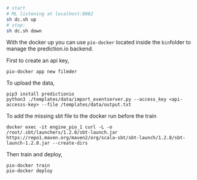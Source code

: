 
```bash
# start
# ML listening at localhost:8082
sh dc.sh up
# stop:
sh dc.sh down
```
With the docker up you can use `pio-docker` located inside the `bin`folder to manage the prediction.io backend.

First to create an api key,
```
pio-docker app new filmder
```
To upload the data,
```
pip3 install predictionio
python3 ./templates/data/import_eventserver.py --access_key <api-accesss-key> --file /templates/data/output.txt
```
To add the missing sbt file to the docker run before the train
```
docker exec -it engine_pio_1 curl -L -o /root/.sbt/launchers/1.2.8/sbt-launch.jar https://repo1.maven.org/maven2/org/scala-sbt/sbt-launch/1.2.8/sbt-launch-1.2.8.jar --create-dirs
```
Then train and deploy,
```
pio-docker train
pio-docker deploy
```
